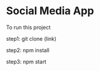 
# Social Media App

To run this project 

step1: git clone (link)

step2: npm install

step3: npm start
